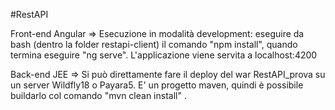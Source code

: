 #RestAPI

Front-end Angular => Esecuzione in modalità development: eseguire da bash (dentro la folder restapi-client) il comando "npm install", quando termina eseguire "ng serve". 
                     L'applicazione viene servita a localhost:4200
                     

Back-end JEE      => Si può direttamente fare il deploy del war RestAPI_prova su un server Wildfly18 o Payara5. 
                     E' un progetto maven, quindi è possibile buildarlo col comando "mvn clean install" .
                    
